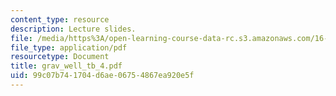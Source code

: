 ```yaml
---
content_type: resource
description: Lecture slides.
file: /media/https%3A/open-learning-course-data-rc.s3.amazonaws.com/16-83x-space-systems-engineering-spring-2002-spring-2003/99c07b741704d6ae06754867ea920e5f_grav_well_tb_4.pdf
file_type: application/pdf
resourcetype: Document
title: grav_well_tb_4.pdf
uid: 99c07b74-1704-d6ae-0675-4867ea920e5f
---
```

